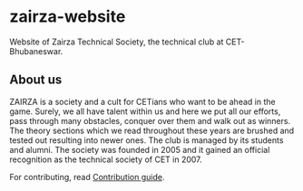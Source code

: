 # zairza-website
Website of Zairza Technical Society, the technical club at CET-Bhubaneswar.

## About us
ZAIRZA is a society and a cult for CETians who want to be ahead in the game.
Surely, we all have talent within us and here we put all our efforts, pass through
many obstacles, conquer over them and walk out as winners. The theory sections which
we read throughout these years are brushed and tested out resulting into newer ones.
The club is managed by its students and alumni. The society was founded in 2005 and 
it gained an official recognition as the technical society of CET in 2007. 

For contributing, read [Contribution guide](/CONTRIBUTING.md).
